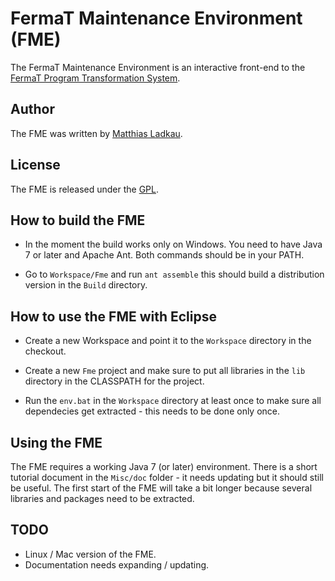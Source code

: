 # FermaT Maintenance Environment (FME)

The FermaT Maintenance Environment is an interactive front-end to the [FermaT Program Transformation System](http://www.gkc.org.uk/fermat.html).

## Author

The FME was written by [Matthias Ladkau](http://www.ladkau.de).

## License

The FME is released under the [GPL](http://www.gnu.org/licenses/gpl-3.0).

## How to build the FME

* In the moment the build works only on Windows. You need to have Java 7 or later and Apache Ant. Both commands should be in your PATH.

* Go to `Workspace/Fme` and run `ant assemble` this should build a distribution version in the `Build` directory.

## How to use the FME with Eclipse

* Create a new Workspace and point it to the `Workspace` directory in the checkout.

* Create a new `Fme` project and make sure to put all libraries in the `lib` directory in the CLASSPATH for the project.

* Run the `env.bat` in the `Workspace` directory at least once to make sure all dependecies get extracted - this needs to be done only once.

## Using the FME

The FME requires a working Java 7 (or later) environment. There is a short tutorial document in the `Misc/doc` folder - it needs updating but it should still be useful. The first start of the FME will take a bit longer because several libraries and packages need to be extracted.

## TODO

* Linux / Mac version of the FME.
* Documentation needs expanding / updating.
